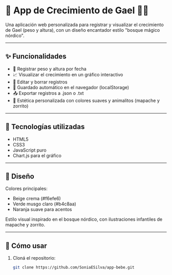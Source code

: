 # 🌱 App de Crecimiento de Gael 🦊🌲

Una aplicación web personalizada para registrar y visualizar el crecimiento de Gael (peso y altura), con un diseño encantador estilo "bosque mágico nórdico".

---

## ✨ Funcionalidades

- 📅 Registrar peso y altura por fecha
- 📈 Visualizar el crecimiento en un gráfico interactivo
- 📝 Editar y borrar registros
- 💾 Guardado automático en el navegador (localStorage)
- 📤 Exportar registros a .json o .txt
- 🎨 Estética personalizada con colores suaves y animalitos (mapache y zorrito)

---

## 🌈 Tecnologías utilizadas

- HTML5
- CSS3
- JavaScript puro
- Chart.js para el gráfico

---

## 🎨 Diseño

Colores principales:
- Beige crema (#f6efe6)
- Verde musgo claro (#b4c8aa)
- Naranja suave para acentos

Estilo visual inspirado en el bosque nórdico, con ilustraciones infantiles de mapache y zorrito.

---

## 🚀 Cómo usar

1. Cloná el repositorio:
   ```bash
   git clone https://github.com/SoniaESilva/app-bebe.git